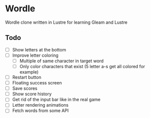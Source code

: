 # Wordle

Wordle clone written in Lustre for learning Gleam and Lustre

## Todo

- [ ] Show letters at the bottom
- [ ] Improve letter coloring
  - [ ] Multiple of same character in target word
  - [ ] Only color characters that exist (5 letter a-s get all colored for example)
- [ ] Restart button
- [ ] Floating success screen
- [ ] Save scores
- [ ] Show score history
- [ ] Get rid of the input bar like in the real game
- [ ] Letter rendering animations
- [ ] Fetch words from some API
